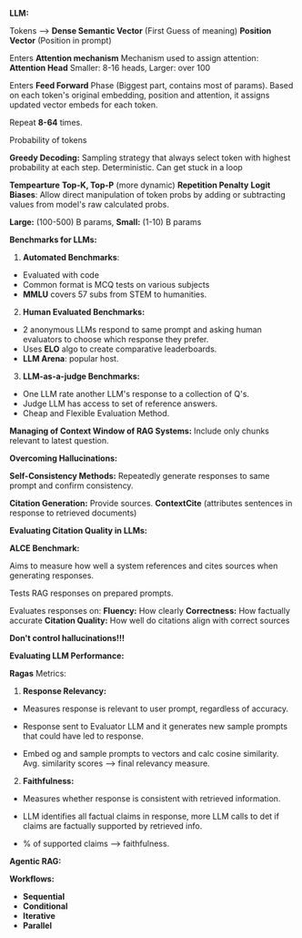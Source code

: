 
**LLM:**

Tokens  --> **Dense Semantic Vector** (First Guess of meaning)
		   **Position Vector** (Position in prompt)
		   
Enters **Attention mechanism**
Mechanism used to assign attention: **Attention Head**
Smaller: 8-16 heads, Larger: over 100

Enters **Feed Forward** Phase (Biggest part, contains most of params).
Based on each token's original embedding, position and attention, it assigns updated vector embeds for each token.

Repeat **8-64** times.

Probability of tokens

**Greedy Decoding:** Sampling strategy that always select token with highest probability at each step.
Deterministic.
Can get stuck in a loop

**Tempearture**
**Top-K, Top-P** (more dynamic) 
**Repetition Penalty**
**Logit Biases**: Allow direct manipulation of token probs by adding or subtracting values from model's raw calculated probs.

**Large:** (100-500) B params, **Small:** (1-10) B params

**Benchmarks for LLMs:**

1. **Automated Benchmarks**:
- Evaluated with code
- Common format is MCQ tests on various subjects
- **MMLU** covers 57 subs from STEM to humanities.

2. **Human Evaluated Benchmarks:**
- 2 anonymous LLMs respond to same prompt and asking human evaluators to choose which response they prefer.
- Uses **ELO** algo to create comparative leaderboards.
- **LLM Arena**: popular host.

3. **LLM-as-a-judge Benchmarks:**
- One LLM rate another LLM's response to a collection of Q's.
- Judge LLM has access to set of reference answers.
- Cheap and Flexible Evaluation Method.

**Managing of Context Window of RAG Systems:** Include only chunks relevant to latest question.

**Overcoming Hallucinations:**

**Self-Consistency Methods:** Repeatedly generate responses to same prompt and confirm consistency.

**Citation Generation:** Provide sources. **ContextCite** (attributes sentences in response to retrieved documents)

**Evaluating Citation Quality in LLMs:**

**ALCE Benchmark:** 

Aims to measure how well a system references and cites sources when generating responses.

Tests RAG responses on prepared prompts.

Evaluates responses on:
**Fluency:** How clearly
**Correctness:** How factually accurate
**Citation Quality:** How well do citations align with correct sources

**Don't control hallucinations!!!**

**Evaluating LLM Performance:**

**Ragas** Metrics:

1. **Response Relevancy:** 

- Measures response is relevant to user prompt, regardless of accuracy.

- Response sent to Evaluator LLM and it generates new sample prompts that could have led to response.

- Embed og and sample prompts to vectors and calc cosine similarity. Avg. similarity scores --> final relevancy measure.

2. **Faithfulness:**

- Measures whether response is consistent with retrieved information.

- LLM identifies all factual claims in response, more LLM calls to det if claims are factually supported by retrieved info. 

- % of supported claims --> faithfulness.

**Agentic RAG:**

**Workflows:**
- **Sequential**
- **Conditional**
- **Iterative**
- **Parallel**




